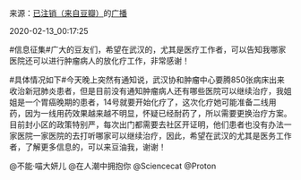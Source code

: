 来源：[已注销（来自豆瓣）](https://www.douban.com/people/120898554/)的[广播](https://www.douban.com/people/120898554/status/2807423393/)


2020-02-13_00:17:25


&#35;信息征集&#35;广大的豆友们，希望在武汉的，尤其是医疗工作者，可以告知我哪家医院还可以进行肿瘤病人的放化疗工作，非常感谢！

&#35;具体情况如下&#35;今天晚上突然有通知说，武汉协和肿瘤中心要腾850张病床出来收治新冠肺炎患者，但是目前没有通知肿瘤病人还有哪些医院可以继续治疗，我姐姐是一个胃癌晚期的患者，14号就要开始化疗了，这次化疗她可能准备二线用药，因为一线用药效果越来越不明显，怀疑已经耐药了，所以需要更换治疗方案。目前封小区的政策特别严，每次出门都需要去社区开证明，他们患者也没有办法一家医院一家医院的去打听哪家可以继续治疗，因此，希望在武汉的尤其是医务工作者，了解更多信息的，可以来豆油我，谢谢！

@不能·喵大妍儿 @在人潮中拥抱你 @Sciencecat @Proton
